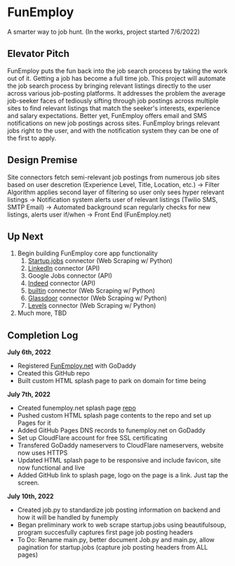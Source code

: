 # FunEmploy
A smarter way to job hunt. (In the works, project started 7/6/2022)

## Elevator Pitch
FunEmploy puts the fun back into the job search process by taking the work out of it. Getting a job has become a full time job. This project will automate the job search process by bringing relevant listings directly to the user across various job-posting platforms. It addresses the problem the average job-seeker faces of tediously sifting through job postings across multiple sites to find relevant listings that match the seeker's interests, experience and salary expectations. Better yet, FunEmploy offers email and SMS notifications on new job postings across sites. FunEmploy brings relevant jobs right to the user, and with the notification system they can be one of the first to apply.


## Design Premise
Site connectors fetch semi-relevant job postings from numerous job sites based on user descretion (Experience Level, Title, Location, etc.) -> Filter Algorithm applies second layer of filtering so user only sees hyper relevant listings -> Notification system alerts user of relevant listings (Twilio SMS, SMTP Email) -> Automated background scan regularly checks for new listings, alerts user if/when -> Front End (FunEmploy.net)

## Up Next
1. Begin building FunEmploy core app functionality
   1. [Startup.jobs](https://startup.jobs/) connector (Web Scraping w/ Python)
   2. [LinkedIn](https://www.linkedin.com/jobs) connector (API)
   3. Google Jobs connector (API) 
   4. [Indeed](https://www.indeed.com/) connector (API)
   5. [builtin](https://builtin.com/jobs) connector (Web Scraping w/ Python)
   6. [Glassdoor](https://www.glassdoor.com/index.htm) connector (Web Scraping w/ Python)
   7. [Levels](https://www.levels.fyi/still-hiring/) connector (Web Scraping w/ Python)
 2. Much more, TBD

## Completion Log
**July 6th, 2022**
- Registered [FunEmploy.net](www.funemploy.net) with GoDaddy
- Created this GitHub repo
- Built custom HTML splash page to park on domain for time being

**July 7th, 2022**
- Created funemploy.net splash page [repo](https://github.com/nthonybruno/funemploy-splash-page)
- Pushed custom HTML splash page contents to the repo and set up Pages for it
- Added GitHub Pages DNS records to funemploy.net on GoDaddy
- Set up CloudFlare account for free SSL certificating
- Transfered GoDaddy nameservers to CloudFlare nameservers, website now uses HTTPS
- Updated HTML splash page to be responsive and include favicon, site now functional and live
- Added GitHub link to splash page, logo on the page is a link. Just tap the screen.

**July 10th, 2022**
- Created job.py to standardize job posting information on backend and how it will be handled by funemply
- Began preliminary work to web scrape startup.jobs using beautifulsoup, program succesfully captures first page job posting headers
- To Do: Rename main.py, better document Job.py and main.py, allow pagination for startup.jobs (capture job posting headers from ALL pages)
